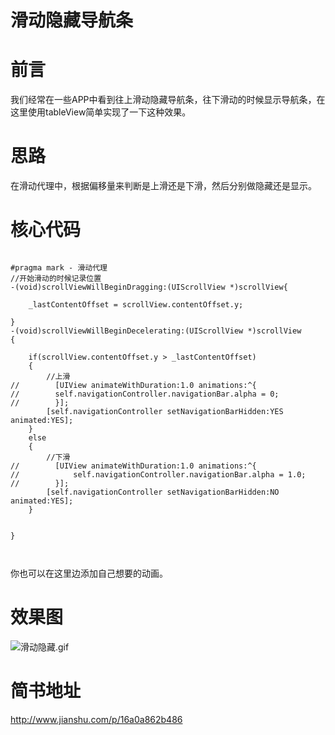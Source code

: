 # 滑动隐藏导航条
# 前言
我们经常在一些APP中看到往上滑动隐藏导航条，往下滑动的时候显示导航条，在这里使用tableView简单实现了一下这种效果。
# 思路
在滑动代理中，根据偏移量来判断是上滑还是下滑，然后分别做隐藏还是显示。
# 核心代码
```

#pragma mark - 滑动代理
//开始滑动的时候记录位置
-(void)scrollViewWillBeginDragging:(UIScrollView *)scrollView{
    
    _lastContentOffset = scrollView.contentOffset.y;
    
}
-(void)scrollViewWillBeginDecelerating:(UIScrollView *)scrollView
{
    
    if(scrollView.contentOffset.y > _lastContentOffset)
    {
        //上滑
//        [UIView animateWithDuration:1.0 animations:^{
//        self.navigationController.navigationBar.alpha = 0;
//        }];
        [self.navigationController setNavigationBarHidden:YES animated:YES];
    }
    else
    {
        //下滑
//        [UIView animateWithDuration:1.0 animations:^{
//            self.navigationController.navigationBar.alpha = 1.0;
//        }];
        [self.navigationController setNavigationBarHidden:NO animated:YES];
    }
    

}
    
    
```
你也可以在这里边添加自己想要的动画。
# 效果图
![滑动隐藏.gif](http://upload-images.jianshu.io/upload_images/1979970-72f7ad06020886fe.gif?imageMogr2/auto-orient/strip)
# 简书地址
http://www.jianshu.com/p/16a0a862b486
